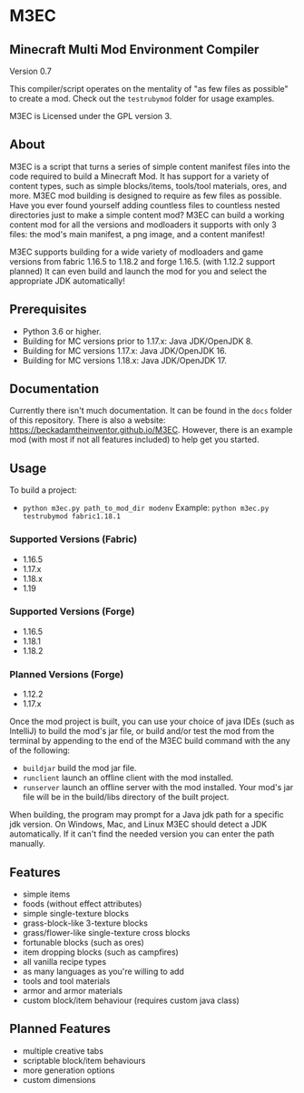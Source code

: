 # M3EC

## Minecraft Multi Mod Environment Compiler
Version 0.7

This compiler/script operates on the mentality of "as few files as possible" to create a mod.
Check out the `testrubymod` folder for usage examples.

M3EC is Licensed under the GPL version 3.


## About
M3EC is a script that turns a series of simple content manifest files into the code required to build a Minecraft Mod. It has support for a variety of content types, such as simple blocks/items, tools/tool materials, ores, and more.
M3EC mod building is designed to require as few files as possible. Have you ever found yourself adding countless files to countless nested directories just to make a simple content mod? M3EC can build a working content mod for all the versions and modloaders it supports with only 3 files: the mod's main manifest, a png image, and a content manifest!

M3EC supports building for a wide variety of modloaders and game versions from fabric 1.16.5 to 1.18.2 and forge 1.16.5. (with 1.12.2 support planned) It can even build and launch the mod for you and select the appropriate JDK automatically!


## Prerequisites
- Python 3.6 or higher.
- Building for MC versions prior to 1.17.x: Java JDK/OpenJDK 8.
- Building for MC versions 1.17.x: Java JDK/OpenJDK 16.
- Building for MC versions 1.18.x: Java JDK/OpenJDK 17.


## Documentation
Currently there isn't much documentation. It can be found in the `docs` folder of this repository.
There is also a website: https://beckadamtheinventor.github.io/M3EC.
However, there is an example mod (with most if not all features included) to help get you started.

## Usage
To build a project:
+ `python m3ec.py path_to_mod_dir modenv`
Example:
`python m3ec.py testrubymod fabric1.18.1`


### Supported Versions (Fabric)
- 1.16.5
- 1.17.x
- 1.18.x
- 1.19

### Supported Versions (Forge)
- 1.16.5
- 1.18.1
- 1.18.2

### Planned Versions (Forge)
- 1.12.2
- 1.17.x

Once the mod project is built, you can use your choice of java IDEs (such as IntelliJ) to build the mod's jar file, or build and/or test the mod from the terminal by appending to the end of the M3EC build command with the any of the following:
- `buildjar` build the mod jar file.
- `runclient` launch an offline client with the mod installed.
- `runserver` launch an offline server with the mod installed.
Your mod's jar file will be in the build/libs directory of the built project.

When building, the program may prompt for a Java jdk path for a specific jdk version.
On Windows, Mac, and Linux M3EC should detect a JDK automatically. If it can't find the needed version you can enter the path manually.



## Features
- simple items
- foods (without effect attributes)
- simple single-texture blocks
- grass-block-like 3-texture blocks
- grass/flower-like single-texture cross blocks
- fortunable blocks (such as ores)
- item dropping blocks (such as campfires)
- all vanilla recipe types
- as many languages as you're willing to add
- tools and tool materials
- armor and armor materials
- custom block/item behaviour (requires custom java class)

## Planned Features
- multiple creative tabs
- scriptable block/item behaviours
- more generation options
- custom dimensions
